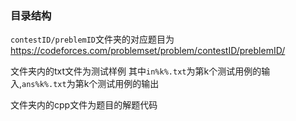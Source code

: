 ### 目录结构

`contestID/preblemID`文件夹的对应题目为 https://codeforces.com/problemset/problem/contestID/preblemID/

文件夹内的txt文件为测试样例
其中`in%k%.txt`为第k个测试用例的输入,`ans%k%.txt`为第k个测试用例的输出

文件夹内的cpp文件为题目的解题代码
